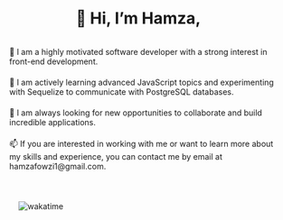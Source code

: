  <div class="container" style="display: flex; justify-content: center; align-items: center; flex-direction: column">
    <h1 style="color: #33333; margin-bottom: 20px">👋 Hi, I’m Hamza,</h1>
    <ul
      style="list-style: none; color: #33333; display: flex; justify-content: center; align-items:flex-start; flex-direction: column; gap: 20px ">
      <li>👀 I am a highly motivated software developer with a strong interest in front-end development.</li>
      <li>🌱 I am actively learning advanced JavaScript topics and experimenting with Sequelize to communicate with
        PostgreSQL databases.</li>
      <li>💞️ I am always looking for new opportunities to collaborate and build incredible applications.</li>
      <li>📫 If you are interested in working with me or want to learn more about my skills and experience, you can
        contact me by email at hamzafowzi1@gmail.com.</li>
    </ul>
  </div>
  <div style="display: flex; flex-direction: column; margin: 40px">
    <img src="https://wakatime.com/badge/user/c1e853d7-9296-4c70-9e1c-0272f27968ae.svg" alt="wakatime" />
    <img src="https://wakatime.com/share/@Fouzih/80a2c1d5-ff82-4832-97a5-03c439f93ae9.svg" alt="">
  </div>


<!---
FouziH/FouziH is a ✨ special ✨ repository because its `README.md` (this file) appears on your GitHub profile.
You can click the Preview link to take a look at your changes.
--->
